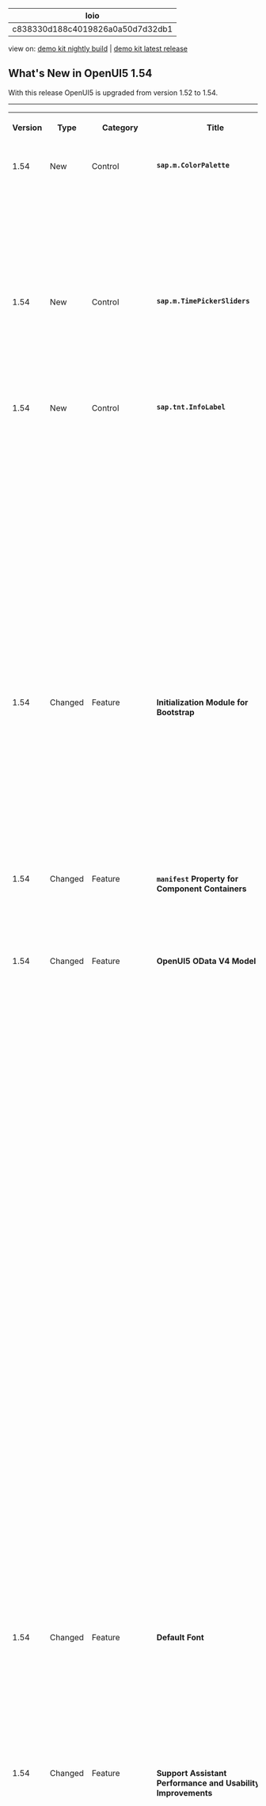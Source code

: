 <!-- loioc838330d188c4019826a0a50d7d32db1 -->

| loio |
| -----|
| c838330d188c4019826a0a50d7d32db1 |

<div id="loio">

view on: [demo kit nightly build](https://sdk.openui5.org/nightly/#/topic/c838330d188c4019826a0a50d7d32db1) | [demo kit latest release](https://sdk.openui5.org/topic/c838330d188c4019826a0a50d7d32db1)</div>

## What's New in OpenUI5 1.54

With this release OpenUI5 is upgraded from version 1.52 to 1.54.

****


<table>
<tr>
<th valign="top">

Version

</th>
<th valign="top">

Type

</th>
<th valign="top">

Category

</th>
<th valign="top">

Title

</th>
<th valign="top">

Description

</th>
<th valign="top">

Action

</th>
<th valign="top">

Available as of

</th>
</tr>
<tr>
<td valign="top">

1.54 

</td>
<td valign="top">

New 

</td>
<td valign="top">

Control 

</td>
<td valign="top">

**`sap.m.ColorPalette`** 

</td>
<td valign="top">

**`sap.m.ColorPalette`**

Provides the user with a palette containing up to 15 predefined web-standard colors, such as, Gold, Dark Magenta, and White. You can enable a *Default Color* button with a specified default color visible for the user. If the predefined set of colors is not sufficient, you can enable a *More Colors* button that opens `sap.ui.unified.ColorPicker`. For more information, see the [API Reference](https://sdk.openui5.org/api/sap.m.ColorPalette) and the [Samples](https://sdk.openui5.org/entity/sap.m.ColorPalette).

![](images/loiob85d1e887e5b4cee961c71333ea71fe3_HiRes.png)

<sub>New•Control•Info Only•1.54</sub>

</td>
<td valign="top">

Info Only

</td>
<td valign="top">

2018-04-26

</td>
</tr>
<tr>
<td valign="top">

1.54 

</td>
<td valign="top">

New 

</td>
<td valign="top">

Control 

</td>
<td valign="top">

**`sap.m.TimePickerSliders`** 

</td>
<td valign="top">

**`sap.m.TimePickerSliders`**

Enables the user to choose time, in different formats, from the available lists in the sliders. The control can be used inside any container. For more information, see the [API Reference](https://sdk.openui5.org/api/sap.m.TimePickerSliders) and the [Samples](https://sdk.openui5.org/entity/sap.m.TimePickerSliders).

![](images/loio182377a46b7f44a5a36f7dff5f877638_HiRes.png)

<sub>New•Control•Info Only•1.54</sub>

</td>
<td valign="top">

Info Only 

</td>
<td valign="top">

2018-04-26

</td>
</tr>
<tr>
<td valign="top">

1.54 

</td>
<td valign="top">

New 

</td>
<td valign="top">

Control 

</td>
<td valign="top">

**`sap.tnt.InfoLabel`** 

</td>
<td valign="top">

**`sap.tnt.InfoLabel`**

Small non-interactive control whose purpose is to attract attention to a certain piece of information such as a state, quantity, condition. The control is vertically aligned with the OpenUI5 `Input` and `Button` control families.

`InfoLabel` has a `renderMode` property with the values `loose` and `narrow` that specify the side paddings. By default, the padding is loose, but for numeric text values, use narrow paddings.

![](images/loiod1abdba2289a4e569786d001b2cf17b4_HiRes.png)

![](images/loio3c064759038c4c6999c27ca0fbdac0da_HiRes.png)

The background and text color combinations are predefined. You can choose from 9 color schemes where the text content and choice of color depend on your preferences. The `colorScheme` property also accepts a digit as a value.

![](images/loio8cea6443944648fbad8860056af99f11_HiRes.png)

The size of the `InfoLabel` control adjusts to fit other controls, such as non-editable forms or tables, when the `displayOnly` property is set to `true`.

![](images/loio9023f007faa1416784779662a07a9b80_HiRes.png)

For more information, see the [API Reference](https://sdk.openui5.org/api/sap.tnt.InfoLabel) and the [Samples](https://sdk.openui5.org/entity/sap.tnt.InfoLabel).

<sub>New•Control•Info Only•1.54</sub>

</td>
<td valign="top">

Info Only 

</td>
<td valign="top">

2018-04-26

</td>
</tr>
<tr>
<td valign="top">

1.54 

</td>
<td valign="top">

Changed 

</td>
<td valign="top">

Feature 

</td>
<td valign="top">

**Initialization Module for Bootstrap** 

</td>
<td valign="top">

**Initialization Module for Bootstrap**

You can now specify an initialization module that is loaded and executed after the initialization of the core with the configuration parameter `onInit` like this:.

```html
<script src="/sapui5/resources/sap-ui-core.js" 
	id="sap-ui-bootstrap"
	data-sap-ui-libs="sap.m" 
	data-sap-ui-oninit="module:sap/app/App"
	data-sap-ui-resourceroots='{"sap.app": "my/local/path"}'

	data-sap-ui-theme="sap_belize"></script>

```

For more information, see [Configuration Options and URL Parameters](Configuration_Options_and_URL_Parameters_91f2d03.md).

<sub>Changed•Feature•Info Only•1.54</sub>

</td>
<td valign="top">

Info Only 

</td>
<td valign="top">

2018-04-26

</td>
</tr>
<tr>
<td valign="top">

1.54 

</td>
<td valign="top">

Changed 

</td>
<td valign="top">

Feature 

</td>
<td valign="top">

**`manifest` Property for Component Containers** 

</td>
<td valign="top">

**`manifest` Property for Component Containers**

You can now also use the "Manifest First" mechanism for component containers. For more information, see [Using and Nesting Components](Using_and_Nesting_Components_346599f.md).

<sub>Changed•Feature•Info Only•1.54</sub>

</td>
<td valign="top">

Info Only 

</td>
<td valign="top">

2018-04-26

</td>
</tr>
<tr>
<td valign="top">

1.54 

</td>
<td valign="top">

Changed 

</td>
<td valign="top">

Feature 

</td>
<td valign="top">

**OpenUI5 OData V4 Model** 

</td>
<td valign="top">

**OpenUI5 OData V4 Model**

The new version of the OpenUI5 OData V4 model has the following features:

-   Enhancements to the adapter to use the V4 model with an OData V2 service:

    -   Handling of complex filters with `and`, `or`, `not`, brackets, and frequently used functions including `contains`.

    -   Support for bound operations by evaluating the V2 annotation `sap:action-for`.

    -   Additional annotation conversions and warnings \(in the console\) for V2 annotations that are not converted.


-   Suspend and resume absolute context and list bindings. A suspended binding will not send requests to the backend.

-   Possibility to refresh a single row in an absolute list binding.

-   Support of bound functions.

-   Newly created entities in an absolute list binding are refreshed/reread automatically after the successful post to the server.

-   It is now possible to request the `x-csrf` token and the root metadata document earlier. This is controlled by model parameter [`earlyRequests`](https://sdk.openui5.org/api/sap.ui.model.odata.v4.ODataModel/constructor).

    > ### Note:  
    > The default value of `earlyRequests` is **false** and this default may change in the future.

-   Action advertisements can be accessed in bindings by specifying `#<namespace>.<action>` 

    > ### Note:  
    > The previous method for metadata access is still available, but we recommend using a double hash \(\#\#\) syntax instead.


> ### Restriction:  
> Due to the limited feature scope of this version of the OpenUI5 OData V4 model, check that all required features are in place before developing applications. Check the detailed documentation of the features, as certain parts of a feature may be missing. While we aim to be compatible with existing controls, some controls might not work due to small incompatibilities compared to `sap.ui.model.odata.(v2.)ODataModel`, or due to missing features in the model \(such as tree binding\). This also applies to controls such as `TreeTable` and `AnalyticalTable`, which are not supported together with the OpenUI5 OData V4 model. The interface for applications has been changed for easier and more efficient use of the model. For a summary of these changes, see [Changes Compared to OData V2 Model](Changes_Compared_to_OData_V2_Model_abd4d7c.md).

For more information, see [OData V4 Model](OData_V4_Model_5de13cf.md), the [API Reference](https://sdk.openui5.org/api/sap.ui.model.odata.v4), and the [Sample](https://sdk.openui5.org/entity/sap.ui.model.odata.v4.ODataModel) in the Demo Kit.

<sub>Changed•Feature•Info Only•1.54</sub>

</td>
<td valign="top">

Info Only 

</td>
<td valign="top">

2018-04-26

</td>
</tr>
<tr>
<td valign="top">

1.54 

</td>
<td valign="top">

Changed 

</td>
<td valign="top">

Feature 

</td>
<td valign="top">

**Default Font** 

</td>
<td valign="top">

**Default Font**

A new default font, the 72 font family that offers some legibility and accessibility enhancements, has been implemented.

> ### Note:  
> Make sure the settings in your application are correct and comply with the new font, for example, texts are placed correctly and fonts are used consistently.

<sub>Changed•Feature•Info Only•1.54</sub>

</td>
<td valign="top">

Info Only 

</td>
<td valign="top">

2018-04-26

</td>
</tr>
<tr>
<td valign="top">

1.54 

</td>
<td valign="top">

Changed 

</td>
<td valign="top">

Feature 

</td>
<td valign="top">

**Support Assistant Performance and Usability Improvements** 

</td>
<td valign="top">

**Support Assistant Performance and Usability Improvements**

There are several improvements in the Support Assistant tool:

-   Better initial loading performance - now each library should have a `.supportrc` file in its root folder. The purpose of this file is to serve as a metadata container to be used by the Support Assistant ruleset loader module.

    For more information, see [Create a Ruleset for a Library](Create_a_Ruleset_for_a_Library_b5a5135.md).

-   Improved perceived UI performance during initial tool loading – achieved by early and dynamic rendering of the most important UI elements and introducing a progress bar in the main screen of the Support Assistant.

-   Improved usability:

    -   The selection of rules to run an analysis has been improved. Now, selecting a library selects all the rules it contains.

    -   The *Issues* and *Rules* buttons are now highlighted to show the user which view is active at the moment.

    -   The issue details in the *Issues* view have been moved from the top to the bottom of the window for better usability.



![](images/loiof3258c9e029a4396a93eaf7127ab34b6_HiRes.png)

<sub>Changed•Feature•Info Only•1.54</sub>

</td>
<td valign="top">

Info Only 

</td>
<td valign="top">

2018-04-26

</td>
</tr>
<tr>
<td valign="top">

1.54 

</td>
<td valign="top">

Changed 

</td>
<td valign="top">

Feature 

</td>
<td valign="top">

**UI5 Inspector Updated** 

</td>
<td valign="top">

**UI5 Inspector Updated**

A new minor version 0.9.4 of the UI5 Inspector is available in the Chrome Web Store with some code adjustments and the new OpenUI5 logo.

<sub>Changed•Feature•Info Only•1.54</sub>

</td>
<td valign="top">

Info Only 

</td>
<td valign="top">

2018-04-26

</td>
</tr>
<tr>
<td valign="top">

1.54 

</td>
<td valign="top">

Changed 

</td>
<td valign="top">

Control 

</td>
<td valign="top">

**`sap.f.DynamicPage`** 

</td>
<td valign="top">

**`sap.f.DynamicPage`**

-   A new `areaShrinkRatio` property is now available for the `sap.f.DynamicPageTitle` class. The property assigns shrinking ratios to the three areas in the `sap.f.DynamicPageTitle` \(Heading, Content, and Actions\). The greater value a section has the faster it shrinks when the screen size is reduced. For more information, see the [API Reference](https://sdk.openui5.org/api/sap.f.DynamicPageTitle/controlProperties).

-   A new `stateChange` event is introduced for the `sap.f.DynamicPageTitle` class. The event is fired when the state of the title \(expanded or collapsed\) is toggled by user interaction \(by clicking/tapping on the title, by using the expand/collapse button, or by scrolling down the `sap.f.DynamicPage` content\). For more information, see the [API Reference](https://sdk.openui5.org/api/sap.f.DynamicPageTitle/events/stateChange).


<sub>Changed•Control•Info Only•1.54</sub>

</td>
<td valign="top">

Info Only 

</td>
<td valign="top">

2018-04-26

</td>
</tr>
<tr>
<td valign="top">

1.54 

</td>
<td valign="top">

Changed 

</td>
<td valign="top">

Control 

</td>
<td valign="top">

**`sap.f.FlexibleColumnLayout`** 

</td>
<td valign="top">

**`sap.f.FlexibleColumnLayout`**

A new `backgroundDesign` property is added that specifies the background color of the content. The visualization of the different options depends on the used theme. For more information, see the [API Reference](https://sdk.openui5.org/api/sap.f.FlexibleColumnLayout/controlProperties).

<sub>Changed•Control•Info Only•1.54</sub>

</td>
<td valign="top">

Info Only 

</td>
<td valign="top">

2018-04-26

</td>
</tr>
<tr>
<td valign="top">

1.54 

</td>
<td valign="top">

Changed 

</td>
<td valign="top">

Control 

</td>
<td valign="top">

**Context Menu** 

</td>
<td valign="top">

**Context Menu**

`sap.m library` for `List`/`ListBase`, `Table`, `Tree` controls and tables in `sap.ui.table`: You can now use the context menu for these controls. For more information, see the [API Reference for the `contextMenu` aggregation](https://sdk.openui5.org/api/sap.ui.table.Table/aggregations), the [API Reference for the `beforeOpenContextMenu` event](https://sdk.openui5.org/api/sap.ui.table.Table/events/beforeOpenContextMenu) and the [Sample for `sap.ui.Table`](https://sdk.openui5.org/sample/sap.ui.table.sample.Menus/preview) \(and the same for `ListBase`\), the [Sample for `sap.m.Table`](https://sdk.openui5.org/sample/sap.m.sample.TableDnD/preview), and the [Sample for `List`](https://sdk.openui5.org/sample/sap.m.sample.ListGrouping/preview).

<sub>Changed•Control•Info Only•1.54</sub>

</td>
<td valign="top">

Info Only 

</td>
<td valign="top">

2018-04-26

</td>
</tr>
<tr>
<td valign="top">

1.54 

</td>
<td valign="top">

Changed 

</td>
<td valign="top">

Control 

</td>
<td valign="top">

**Drag and Drop** 

</td>
<td valign="top">

**Drag and Drop**

`sap.m library` for `List`, `Table`, `Tree` controls: You can now use drag and drop for these controls with aggregation `dragDropConfig`. For more information, see the [API Reference for the `dragDropConfig` aggregation](https://sdk.openui5.org/api/sap.m.ListBase/aggregations.html), the [Sample for `Table`](https://sdk.openui5.org/sample/sap.m.sample.TableDnD/preview), and the [Sample for `Tree`](https://sdk.openui5.org/sample/sap.m.sample.TreeDnD/preview).

<sub>Changed•Control•Info Only•1.54</sub>

</td>
<td valign="top">

Info Only 

</td>
<td valign="top">

2018-04-26

</td>
</tr>
<tr>
<td valign="top">

1.54 

</td>
<td valign="top">

Changed 

</td>
<td valign="top">

Control 

</td>
<td valign="top">

**`sap.m.CheckBox`** 

</td>
<td valign="top">

**`sap.m.CheckBox`**

-   A new `wrapping` property is now available that determines whether the text in the control's label is wrapped. When set to `false` \(default\), the label's text is truncated with an ellipsis at the end.

-   A new `displayOnly` property is added that enables visually distinguishable rendering of the control in gray. When set to `true`, the control becomes non-focusable and is not part of the tab chain. The `displayOnly` state is intended to be used in form controls only, and it is different from the read-only state.


For more information, see the [API Reference](https://sdk.openui5.org/api/sap.m.CheckBox/controlProperties) and the [Sample](https://sdk.openui5.org/sample/sap.m.sample.CheckBox/preview).

<sub>Changed•Control•Info Only•1.54</sub>

</td>
<td valign="top">

Info Only 

</td>
<td valign="top">

2018-04-26

</td>
</tr>
<tr>
<td valign="top">

1.54 

</td>
<td valign="top">

Changed 

</td>
<td valign="top">

Control 

</td>
<td valign="top">

**`sap.m.DateTimeField`** 

</td>
<td valign="top">

**`sap.m.DateTimeField`**

With the new `initialFocusedDateValue` property, you can now set a JavaScript `Date` object to define the initially focused date/time when a picker popup is opened. This can be used in the context of `sap.m.TimePicker`, `sap.m.DatePicker`, or `sap.m.DateTimePicker` and it only takes into account the time part, the date part, or both parts of the JavaScript `Date` object, respectively. For more information, see the [API Reference](https://sdk.openui5.org/api/sap.m.DateTimeField).

<sub>Changed•Control•Info Only•1.54</sub>

</td>
<td valign="top">

Info Only 

</td>
<td valign="top">

2018-04-26

</td>
</tr>
<tr>
<td valign="top">

1.54 

</td>
<td valign="top">

Changed 

</td>
<td valign="top">

Control 

</td>
<td valign="top">

**`sap.m.IconTabBar`** 

</td>
<td valign="top">

**`sap.m.IconTabBar`**

-   Updated drag and drop feature for visible tab areas - the drag and drop feature has a new visual indication, including a drop area indicator and a ghost element. The keyboard handling is also updated.

-   Implemented drag and drop in the overflow area of `IconTabBar` – the drag and drop feature is added in the overflow list of `sap.m.IconTabBar`. Rearranging tabs using the keyboard is also enabled in the overflow.

    For more information, see the [API Reference](https://sdk.openui5.org/api/sap.m.IconTabHeader) and the [Sample](https://sdk.openui5.org/sample/sap.m.sample.IconTabBarDragDrop/preview).


<sub>Changed•Control•Info Only•1.54</sub>

</td>
<td valign="top">

Info Only 

</td>
<td valign="top">

2018-04-26

</td>
</tr>
<tr>
<td valign="top">

1.54 

</td>
<td valign="top">

Changed 

</td>
<td valign="top">

Control 

</td>
<td valign="top">

**`sap.m.Label`** 

</td>
<td valign="top">

**`sap.m.Label`**

A new `vAlign` property has been added. It specifies the vertical alignment of `sap.m.Label`. To preserve the current behavior of the control, the default value of the property is `inherit`. From now on, app developers can set vertical alignment of `sap.m.Label` with the `vAlign` property using its get/set method, which accepts values from the `sap.ui.core.VerticalAlign` interface. For more information, see the [API Reference](https://sdk.openui5.org/api/sap.m.Label).

<sub>Changed•Control•Info Only•1.54</sub>

</td>
<td valign="top">

Info Only 

</td>
<td valign="top">

2018-04-26

</td>
</tr>
<tr>
<td valign="top">

1.54 

</td>
<td valign="top">

Changed 

</td>
<td valign="top">

Control 

</td>
<td valign="top">

**`sap.m.Link`** 

</td>
<td valign="top">

**`sap.m.Link`**

A new `validateUrl` property has been added that defines whether the link target URI should be validated. If validation fails, the value of the `href` property will still be set, but it will not be applied to the DOM tree. For more information, see the [API Reference](https://sdk.openui5.org/api/sap.m.Link/controlProperties).

<sub>Changed•Control•Info Only•1.54</sub>

</td>
<td valign="top">

Info Only 

</td>
<td valign="top">

2018-04-26

</td>
</tr>
<tr>
<td valign="top">

1.54 

</td>
<td valign="top">

Changed 

</td>
<td valign="top">

Control 

</td>
<td valign="top">

**`sap.m.MessagePage`** 

</td>
<td valign="top">

**`sap.m.MessagePage`**

-   With the new `enableFormattedText` Boolean property, you can now enable the text that is set in the `description` property to be rendered as HTML. The new property takes effect only when the `customDescription` aggregation is not set.For a list of supported HTML tags, see the [API Reference](https://sdk.openui5.org/api/sap.m.FormattedText) for `sap.m.FormattedText`.

-   A new `buttons` aggregation is implemented that allows you to add buttons \(of type `sap.m.Button`\) to the `sap.m.MessagePage`. The buttons are centered under the description of the `MessagePage`. If more buttons are added, and enough space is available , they will be rendered on two or more lines.


For more information, see the [API Reference](https://sdk.openui5.org/api/sap.m.MessagePage) and the [Sample](https://sdk.openui5.org/sample/sap.m.sample.MessagePageWithButtons/preview).

<sub>Changed•Control•Info Only•1.54</sub>

</td>
<td valign="top">

Info Only 

</td>
<td valign="top">

2018-04-26

</td>
</tr>
<tr>
<td valign="top">

1.54 

</td>
<td valign="top">

Changed 

</td>
<td valign="top">

Control 

</td>
<td valign="top">

**`sap.m.ObjectStatus`** 

</td>
<td valign="top">

**`sap.m.ObjectStatus`**

The control now has the option to have an active icon and text so the user can click/tap on them. To do this, set the new `active` property to `true`. There is also a new `press` event that fires when the user clicks/taps on active text/icon. For more information, see the [API Reference](https://sdk.openui5.org/api/sap.m.ObjectStatus) and the [Sample](https://sdk.openui5.org/sample/sap.m.sample.ObjectStatus/preview).

<sub>Changed•Control•Info Only•1.54</sub>

</td>
<td valign="top">

Info Only 

</td>
<td valign="top">

2018-04-26

</td>
</tr>
<tr>
<td valign="top">

1.54 

</td>
<td valign="top">

Changed 

</td>
<td valign="top">

Control 

</td>
<td valign="top">

**`sap.m.OverflowToolbar`** 

</td>
<td valign="top">

**`sap.m.OverflowToolbar`**

The `sap.m.Label` control is now added to the list of controls that can be moved to the overflow area of `sap.m.OverflowToolbar`.

<sub>Changed•Control•Info Only•1.54</sub>

</td>
<td valign="top">

Info Only 

</td>
<td valign="top">

2018-04-26

</td>
</tr>
<tr>
<td valign="top">

1.54 

</td>
<td valign="top">

Changed 

</td>
<td valign="top">

Control 

</td>
<td valign="top">

**`sap.m.PlanningCalendar`**:

</td>
<td valign="top">

**`sap.m.PlanningCalendar`**

-   A new `getSelectedAppointments` method is implemented which holds the IDs of the selected appointments. If no appointments are selected, an empty array is returned. This is an addition to the `appointmentSelect` event and its `appointment` parameter where you can listen for the value of the `selected` property. For more information, see the [API Reference](https://sdk.openui5.org/api/sap.m.PlanningCalendar/methods/getSelectedAppointments) and the [Sample](https://sdk.openui5.org/sample/sap.m.sample.PlanningCalendar/preview).

-   The control now provides the possibility for the user to drag and drop appointments in one `PlanningCalendarRow`. You can enable this behavior with the `enableAppointmentDragAndDrop` Boolean property. When an appointment is dropped over a drop target area, an `appointmentDrop` event is fired. For more information, see the [API Reference](https://sdk.openui5.org/api/sap.m.PlanningCalendarRow) and the [Sample](https://sdk.openui5.org/sample/sap.m.sample.PlanningCalendarDnD/preview).

-   For large screens, the date navigation arrows are now displayed closer to the date picker button to improve the experience of date navigation in the `sap.m.PlanningCalendar`.

-   With the use of the new `stickyHeader` property, you can now enable the header area to remain visible \(fixed on top\) when the rest of the content is scrolled out of view. For more information, see the [API Reference](https://sdk.openui5.org/api/sap.m.PlanningCalendar) and the [Sample](https://sdk.openui5.org/sample/sap.m.sample.PlanningCalendarWithStickyHeader/preview).

    > ### Restriction:  
    > There is limited browser support, hence the `stickyHeader` API is in experimental state. This API should not be used in a production environment.

-   Until now, the appointments in `sap.m.PlanningCalendar` were sorted vertically according to their duration with the longer ones being on top. With the introduction of the new API method `setCustomAppointmentsSorterCallback`, you can now sort the appointments in a custom way. For more information, see the [API Reference](https://sdk.openui5.org/api/sap.m.PlanningCalendar) and the [Sample](https://sdk.openui5.org/sample/sap.m.sample.PlanningCalendarOneLine/preview).


<sub>Changed•Control•Info Only•1.54</sub>

</td>
<td valign="top">

Info Only 

</td>
<td valign="top">

2018-04-26

</td>
</tr>
<tr>
<td valign="top">

1.54 

</td>
<td valign="top">

Changed 

</td>
<td valign="top">

Control 

</td>
<td valign="top">

**`sap.m.StepInput`** 

</td>
<td valign="top">

**`sap.m.StepInput`**

-   You can now add a description and align the text with the use of the new properties: `description`, `fieldWidth`, and `textAlign`. With the `description` property, you can display text after the input field. The `fieldWidth` property specifies how much of the available space is taken from the field and how much from the description \(equal by default\). The `textAlign` property enables you to choose how the numbers in the input field are aligned. For more information, see the [API Reference](https://sdk.openui5.org/api/sap.m.StepInput/controlProperties).

-   The control now increases the speed in which the value changes when the user presses and holds the increase or decrease buttons.

-   With the new `stepMode` property, you can now decide which calculation method to use for the `value` when the user chooses the increase/decrease buttons. The `AdditionAndSubtraction` type simply adds/subtracts the current `step` to/from the `value`, while the `Multiple` type increases/decreases the `value` to the closest number that is divisible by the `step`. For more information, see the [API Reference](https://sdk.openui5.org/api/sap.m.StepInput) and the [Sample](https://sdk.openui5.org/sample/sap.m.sample.StepInput/preview).


<sub>Changed•Control•Info Only•1.54</sub>

</td>
<td valign="top">

Info Only 

</td>
<td valign="top">

2018-04-26

</td>
</tr>
<tr>
<td valign="top">

1.54 

</td>
<td valign="top">

Changed 

</td>
<td valign="top">

Control 

</td>
<td valign="top">

**`sap.m.TimePicker`** 

</td>
<td valign="top">

**`sap.m.TimePicker`**

-   You can now set not only a `00:00` time value but also `24:00` if you need the time to represent the end of the day. To enable this option, set the new `support2400` Boolean property to `true`. For more information, see the [API Reference](https://sdk.openui5.org/api/sap.m.TimePicker) and the [Sample](https://sdk.openui5.org/sample/sap.m.sample.TimePicker/preview).

-   With the use of the new `maskMode` property, you can now disable the assistance that is provided for the `sap.m.TimePicker` input. This enables variable length time formats, for example AM/PM formats in different languages. For more information, see the [API Reference](https://sdk.openui5.org/api/sap.m.TimePicker).


<sub>Changed•Control•Info Only•1.54</sub>

</td>
<td valign="top">

Info Only 

</td>
<td valign="top">

2018-04-26

</td>
</tr>
<tr>
<td valign="top">

1.54 

</td>
<td valign="top">

Changed 

</td>
<td valign="top">

Control 

</td>
<td valign="top">

**`sap.m.Toolbar`** 

</td>
<td valign="top">

**`sap.m.Toolbar`**

A new `style` property has been added that defines the visual style of the `sap.m.Toolbar`. The available styles are theme-dependent and can differ based on the currently used theme. For more information, see the [API Reference](https://sdk.openui5.org/api/sap.m.Toolbar/controlProperties) and the [Sample](https://sdk.openui5.org/sample/sap.m.sample.ToolbarDesign/preview).

<sub>Changed•Control•Info Only•1.54</sub>

</td>
<td valign="top">

Info Only 

</td>
<td valign="top">

2018-04-26

</td>
</tr>
<tr>
<td valign="top">

1.54 

</td>
<td valign="top">

Changed 

</td>
<td valign="top">

Control 

</td>
<td valign="top">

**`sap.m.WizardStep`** 

</td>
<td valign="top">

**`sap.m.WizardStep`**

A new Boolean property called `optional` has been added. When set to `true`, it marks a step with the text “Optional” under the step’s title. The new property only affects the visual appearance of the step and does not provide any behavioral changes to the control. For more information, see the [API Reference](https://sdk.openui5.org/api/sap.m.WizardStep).

</td>
<td valign="top">

Info Only 

</td>
<td valign="top">

2018-04-26

</td>
</tr>
<tr>
<td valign="top">

1.54 

</td>
<td valign="top">

Changed 

</td>
<td valign="top">

Control 

</td>
<td valign="top">

**`sap.ui.layout.form.Form`** 

</td>
<td valign="top">

**`sap.ui.layout.form.Form`**

Labels in form controls are now wrapped automatically using the `wrapping` property of `sap.m.label`. This prevents long labels from being cut off. For more information, see the [Sample](https://sdk.openui5.org/sample/sap.ui.layout.sample.Form354wide/preview).

<sub>Changed•Control•Info Only•1.54</sub>

</td>
<td valign="top">

Info Only 

</td>
<td valign="top">

2018-04-26

</td>
</tr>
<tr>
<td valign="top">

1.54 

</td>
<td valign="top">

Changed 

</td>
<td valign="top">

Control 

</td>
<td valign="top">

**`sap.ui.table.TreeTable`** 

</td>
<td valign="top">

**`sap.ui.table.TreeTable`**

You can now expand and collapse multiple rows at once. For more information, see the [API Reference for `expand`](https://sdk.openui5.org/api/sap.ui.table.TreeTable/methods/expand) and the [API Reference for `collapse`](https://sdk.openui5.org/api/sap.ui.table.TreeTable/methods/collapse) and the [Sample](https://sdk.openui5.org/sample/sap.ui.table.sample.TreeTable.JSONTreeBinding/preview).

<sub>Changed•Control•Info Only•1.54</sub>

</td>
<td valign="top">

Info Only 

</td>
<td valign="top">

2018-04-26

</td>
</tr>
<tr>
<td valign="top">

1.54 

</td>
<td valign="top">

Changed 

</td>
<td valign="top">

Control 

</td>
<td valign="top">

**`sap.ui.unified.CalendarLegend`** 

</td>
<td valign="top">

**`sap.ui.unified.CalendarLegend`**

With the use of the new `standardItems` property, you now have the option to configure which of the standard items related to the calendar days \(`today`, `selected`, `working`, and `non-working`\) to display. For more information, see the [API Reference](https://sdk.openui5.org/api/sap.ui.unified.CalendarLegend) and the [Sample](https://sdk.openui5.org/sample/sap.ui.unified.sample.CalendarSpecialDaysLegend/preview).

<sub>Changed•Control•Info Only•1.54</sub>

</td>
<td valign="top">

Info Only 

</td>
<td valign="top">

2018-04-26

</td>
</tr>
<tr>
<td valign="top">

1.54 

</td>
<td valign="top">

Changed 

</td>
<td valign="top">

Control 

</td>
<td valign="top">

**`sap.ui.unified.Currency`** 

</td>
<td valign="top">

**`sap.ui.unified.Currency`**

The new `stringValue` property enables you to display very large numbers \(16+ characters\) without losing precision. For more information, see the [API Reference](https://sdk.openui5.org/api/sap.ui.unified.Currency) and the [Sample](https://sdk.openui5.org/sample/sap.ui.unified.sample.Currency/preview).

<sub>Changed•Control•Info Only•1.54</sub>

</td>
<td valign="top">

Info Only 

</td>
<td valign="top">

2018-04-26

</td>
</tr>
<tr>
<td valign="top">

1.54 

</td>
<td valign="top">

Changed 

</td>
<td valign="top">

User Documentation 

</td>
<td valign="top">

**Documentation Updates** 

</td>
<td valign="top">

**Documentation Updates**

-   We have a new tutorial: [OData V4 Tutorial](OData_V4_Tutorial_bcdbde6.md).

-   We have reworked the [Data Binding](Data_Binding_68b9644.md) section under *Essentials*.

-   We received feedback that many examples throughout the documentation were outdated and still used the old OData model, the deprecated `sap.ui.commons` library, or used the deprecated `jQuery.sap.require` syntax. We are currently working on updating all the occurrences, and you may already notice that we have made a big step forward in this version. Nevertheless, there will still be topics we could not yet update - please be patient and allow us some more time to finish this task.


<sub>Changed•User Documentation•Info Only•1.54</sub>

</td>
<td valign="top">

Info Only 

</td>
<td valign="top">

2018-04-26

</td>
</tr>
<tr>
<td valign="top">

1.54 

</td>
<td valign="top">

New 

</td>
<td valign="top">

Feature 

</td>
<td valign="top">

**Demo Kit Improvements** 

</td>
<td valign="top">

**Demo Kit Improvements**

-   Information about downloading OpenUI5 can now be accessed easily through the new *Download* button on the home page:

    ![](images/loio8a1b47aecf404f7183e266dad1d1afb3_HiRes.png)

-   A new *API Reference* button is now available when a sample page is loaded. It links directly to the control's API information:

    ![](images/loio2f112d6e3749461ca2c319d58343ecf5_HiRes.png)

-   In the *API Reference*, information is now available if an aggregation is used by default:

    ![](images/loio0b98785cd7404a82b7dd940616349fca_HiRes.png)

-   Browser back button functionality is available for the *API Reference* as the navigation steps are now persisted in the browser history.

-   Performance improvements: We have enabled lazy loading for the methods in the *API Reference* and implemented other various optimizations. The performance of the app has improved as a result.


<sub>Changed•Feature•Info Only•1.54</sub>

</td>
<td valign="top">

Info Only 

</td>
<td valign="top">

2018-04-26

</td>
</tr>
</table>

**Parent topic:**[Previous Versions](Previous_Versions_6660a59.md "")

**Related Information**  


[What's New in OpenUI5 1.126](What_s_New_in_OpenUI5_1_126_1d98116.md "With this release OpenUI5 is upgraded from version 1.125 to 1.126.")

[What's New in OpenUI5 1.125](What_s_New_in_OpenUI5_1_125_9d87044.md "With this release OpenUI5 is upgraded from version 1.124 to 1.125.")

[What's New in OpenUI5 1.124](What_s_New_in_OpenUI5_1_124_7f77c3f.md "With this release OpenUI5 is upgraded from version 1.123 to 1.124.")

[What's New in OpenUI5 1.123](What_s_New_in_OpenUI5_1_123_9d00ac7.md "With this release OpenUI5 is upgraded from version 1.122 to 1.123.")

[What's New in OpenUI5 1.122](What_s_New_in_OpenUI5_1_122_5d078da.md "With this release OpenUI5 is upgraded from version 1.121 to 1.122.")

[What's New in OpenUI5 1.121](What_s_New_in_OpenUI5_1_121_91a4a2f.md "With this release OpenUI5 is upgraded from version 1.120 to 1.121.")

[What's New in OpenUI5 1.120](What_s_New_in_OpenUI5_1_120_2359b63.md "With this release OpenUI5 is upgraded from version 1.119 to 1.120.")

[What's New in OpenUI5 1.119](What_s_New_in_OpenUI5_1_119_0b1903a.md "With this release OpenUI5 is upgraded from version 1.118 to 1.119.")

[What's New in OpenUI5 1.118](What_s_New_in_OpenUI5_1_118_3eecbde.md "With this release OpenUI5 is upgraded from version 1.117 to 1.118.")

[What's New in OpenUI5 1.117](What_s_New_in_OpenUI5_1_117_029d3b4.md "With this release OpenUI5 is upgraded from version 1.116 to 1.117.")

[What's New in OpenUI5 1.116](What_s_New_in_OpenUI5_1_116_ebd6f34.md "With this release OpenUI5 is upgraded from version 1.115 to 1.116.")

[What's New in OpenUI5 1.115](What_s_New_in_OpenUI5_1_115_409fde8.md "With this release OpenUI5 is upgraded from version 1.114 to 1.115.")

[What's New in OpenUI5 1.114](What_s_New_in_OpenUI5_1_114_890fce1.md "With this release OpenUI5 is upgraded from version 1.113 to 1.114.")

[What's New in OpenUI5 1.113](What_s_New_in_OpenUI5_1_113_a9553fe.md "With this release OpenUI5 is upgraded from version 1.112 to 1.113.")

[What's New in OpenUI5 1.112](What_s_New_in_OpenUI5_1_112_34afc69.md "With this release OpenUI5 is upgraded from version 1.111 to 1.112.")

[What's New in OpenUI5 1.111](What_s_New_in_OpenUI5_1_111_7a67837.md "With this release OpenUI5 is upgraded from version 1.110 to 1.111.")

[What's New in OpenUI5 1.110](What_s_New_in_OpenUI5_1_110_71a855c.md "With this release OpenUI5 is upgraded from version 1.109 to 1.110.")

[What's New in OpenUI5 1.109](What_s_New_in_OpenUI5_1_109_3264bd2.md "With this release OpenUI5 is upgraded from version 1.108 to 1.109.")

[What's New in OpenUI5 1.108](What_s_New_in_OpenUI5_1_108_66e33f0.md "With this release OpenUI5 is upgraded from version 1.107 to 1.108.")

[What's New in OpenUI5 1.107](What_s_New_in_OpenUI5_1_107_d4ff916.md "With this release OpenUI5 is upgraded from version 1.106 to 1.107.")

[What's New in OpenUI5 1.106](What_s_New_in_OpenUI5_1_106_5b497b0.md "With this release OpenUI5 is upgraded from version 1.105 to 1.106.")

[What's New in OpenUI5 1.105](What_s_New_in_OpenUI5_1_105_4d6c00e.md "With this release OpenUI5 is upgraded from version 1.104 to 1.105.")

[What's New in OpenUI5 1.104](What_s_New_in_OpenUI5_1_104_69e567c.md "With this release OpenUI5 is upgraded from version 1.103 to 1.104.")

[What's New in OpenUI5 1.103](What_s_New_in_OpenUI5_1_103_0e98c76.md "With this release OpenUI5 is upgraded from version 1.102 to 1.103.")

[What's New in OpenUI5 1.102](What_s_New_in_OpenUI5_1_102_f038c99.md "With this release OpenUI5 is upgraded from version 1.101 to 1.102.")

[What's New in OpenUI5 1.101](What_s_New_in_OpenUI5_1_101_7733b00.md "With this release OpenUI5 is upgraded from version 1.100 to 1.101.")

[What's New in OpenUI5 1.100](What_s_New_in_OpenUI5_1_100_27dec1d.md "With this release OpenUI5 is upgraded from version 1.99 to 1.100.")

[What's New in OpenUI5 1.99](What_s_New_in_OpenUI5_1_99_4f35848.md "With this release OpenUI5 is upgraded from version 1.98 to 1.99.")

[What's New in OpenUI5 1.98](What_s_New_in_OpenUI5_1_98_d9f16f2.md "With this release OpenUI5 is upgraded from version 1.97 to 1.98.")

[What's New in OpenUI5 1.97](What_s_New_in_OpenUI5_1_97_fa0e282.md "With this release OpenUI5 is upgraded from version 1.96 to 1.97.")

[What's New in OpenUI5 1.96](What_s_New_in_OpenUI5_1_96_7a9269f.md "With this release OpenUI5 is upgraded from version 1.95 to 1.96.")

[What's New in OpenUI5 1.95](What_s_New_in_OpenUI5_1_95_a1aea67.md "With this release OpenUI5 is upgraded from version 1.94 to 1.95.")

[What's New in OpenUI5 1.94](What_s_New_in_OpenUI5_1_94_c40f1e6.md "With this release OpenUI5 is upgraded from version 1.93 to 1.94.")

[What's New in OpenUI5 1.93](What_s_New_in_OpenUI5_1_93_f273340.md "With this release OpenUI5 is upgraded from version 1.92 to 1.93.")

[What's New in OpenUI5 1.92](What_s_New_in_OpenUI5_1_92_1ef345d.md "With this release OpenUI5 is upgraded from version 1.91 to 1.92.")

[What's New in OpenUI5 1.91](What_s_New_in_OpenUI5_1_91_0a2bd79.md "With this release OpenUI5 is upgraded from version 1.90 to 1.91.")

[What's New in OpenUI5 1.90](What_s_New_in_OpenUI5_1_90_91c10c2.md "With this release OpenUI5 is upgraded from version 1.89 to 1.90.")

[What's New in OpenUI5 1.89](What_s_New_in_OpenUI5_1_89_e56cddc.md "With this release OpenUI5 is upgraded from version 1.88 to 1.89.")

[What's New in OpenUI5 1.88](What_s_New_in_OpenUI5_1_88_e15a206.md "With this release OpenUI5 is upgraded from version 1.87 to 1.88.")

[What's New in OpenUI5 1.87](What_s_New_in_OpenUI5_1_87_b506da7.md "With this release OpenUI5 is upgraded from version 1.86 to 1.87.")

[What's New in OpenUI5 1.86](What_s_New_in_OpenUI5_1_86_4c1c959.md "With this release OpenUI5 is upgraded from version 1.85 to 1.86.")

[What's New in OpenUI5 1.85](What_s_New_in_OpenUI5_1_85_1d18eb5.md "With this release OpenUI5 is upgraded from version 1.84 to 1.85.")

[What's New in OpenUI5 1.84](What_s_New_in_OpenUI5_1_84_dc76640.md "With this release OpenUI5 is upgraded from version 1.82 to 1.84.")

[What's New in OpenUI5 1.82](What_s_New_in_OpenUI5_1_82_3a8dd13.md "With this release OpenUI5 is upgraded from version 1.81 to 1.82.")

[What's New in OpenUI5 1.81](What_s_New_in_OpenUI5_1_81_f5e2a21.md "With this release OpenUI5 is upgraded from version 1.80 to 1.81.")

[What's New in OpenUI5 1.80](What_s_New_in_OpenUI5_1_80_8cee506.md "With this release OpenUI5 is upgraded from version 1.79 to 1.80.")

[What's New in OpenUI5 1.79](What_s_New_in_OpenUI5_1_79_99c4cdc.md "With this release OpenUI5 is upgraded from version 1.78 to 1.79.")

[What's New in OpenUI5 1.78](What_s_New_in_OpenUI5_1_78_f09b63e.md "With this release OpenUI5 is upgraded from version 1.77 to 1.78.")

[What's New in OpenUI5 1.77](What_s_New_in_OpenUI5_1_77_c46b439.md "With this release OpenUI5 is upgraded from version 1.76 to 1.77.")

[What's New in OpenUI5 1.76](What_s_New_in_OpenUI5_1_76_aad03b5.md "With this release OpenUI5 is upgraded from version 1.75 to 1.76.")

[What's New in OpenUI5 1.75](What_s_New_in_OpenUI5_1_75_5cbb62d.md "With this release OpenUI5 is upgraded from version 1.74 to 1.75.")

[What's New in OpenUI5 1.74](What_s_New_in_OpenUI5_1_74_c22208a.md "With this release OpenUI5 is upgraded from version 1.73 to 1.74.")

[What's New in OpenUI5 1.73](What_s_New_in_OpenUI5_1_73_231dd13.md "With this release OpenUI5 is upgraded from version 1.72 to 1.73.")

[What's New in OpenUI5 1.72](What_s_New_in_OpenUI5_1_72_521cad9.md "With this release OpenUI5 is upgraded from version 1.71 to 1.72.")

[What's New in OpenUI5 1.71](What_s_New_in_OpenUI5_1_71_a93a6a3.md "With this release OpenUI5 is upgraded from version 1.70 to 1.71.")

[What's New in OpenUI5 1.70](What_s_New_in_OpenUI5_1_70_f073d69.md "With this release OpenUI5 is upgraded from version 1.69 to 1.70.")

[What's New in OpenUI5 1.69](What_s_New_in_OpenUI5_1_69_89a18bd.md "With this release OpenUI5 is upgraded from version 1.68 to 1.69.")

[What's New in OpenUI5 1.68](What_s_New_in_OpenUI5_1_68_f94bf93.md "With this release OpenUI5 is upgraded from version 1.67 to 1.68.")

[What's New in OpenUI5 1.67](What_s_New_in_OpenUI5_1_67_a6b1472.md "With this release OpenUI5 is upgraded from version 1.66 to 1.67.")

[What's New in OpenUI5 1.66](What_s_New_in_OpenUI5_1_66_c9896e9.md "With this release OpenUI5 is upgraded from version 1.65 to 1.66.")

[What's New in OpenUI5 1.65](What_s_New_in_OpenUI5_1_65_0f5acfd.md "With this release OpenUI5 is upgraded from version 1.64 to 1.65.")

[What's New in OpenUI5 1.64](What_s_New_in_OpenUI5_1_64_0e30822.md "With this release OpenUI5 is upgraded from version 1.63 to 1.64.")

[What's New in OpenUI5 1.63](What_s_New_in_OpenUI5_1_63_e8d9da7.md "With this release OpenUI5 is upgraded from version 1.62 to 1.63.")

[What's New in OpenUI5 1.62](What_s_New_in_OpenUI5_1_62_771f4d5.md "With this release OpenUI5 is upgraded from version 1.61 to 1.62.")

[What's New in OpenUI5 1.61](What_s_New_in_OpenUI5_1_61_d991552.md "With this release OpenUI5 is upgraded from version 1.60 to 1.61.")

[What's New in OpenUI5 1.60](What_s_New_in_OpenUI5_1_60_5a0e1f7.md "With this release OpenUI5 is upgraded from version 1.58 to 1.60.")

[What's New in OpenUI5 1.58](What_s_New_in_OpenUI5_1_58_7c927aa.md "With this release OpenUI5 is upgraded from version 1.56 to 1.58.")

[What's New in OpenUI5 1.56](What_s_New_in_OpenUI5_1_56_108b7fd.md "With this release OpenUI5 is upgraded from version 1.54 to 1.56.")

[What's New in OpenUI5 1.52](What_s_New_in_OpenUI5_1_52_849e1b6.md "With this release OpenUI5 is upgraded from version 1.50 to 1.52.")

[What's New in OpenUI5 1.50](What_s_New_in_OpenUI5_1_50_759e9f3.md "With this release OpenUI5 is upgraded from version 1.48 to 1.50.")

[What's New in OpenUI5 1.48](What_s_New_in_OpenUI5_1_48_fa1efac.md "With this release OpenUI5 is upgraded from version 1.46 to 1.48.")

[What's New in OpenUI5 1.46](What_s_New_in_OpenUI5_1_46_6307539.md "With this release OpenUI5 is upgraded from version 1.44 to 1.46.")

[What's New in OpenUI5 1.44](What_s_New_in_OpenUI5_1_44_a0cb7a0.md "With this release OpenUI5 is upgraded from version 1.42 to 1.44.")

[What's New in OpenUI5 1.42](What_s_New_in_OpenUI5_1_42_468b05d.md "With this release OpenUI5 is upgraded from version 1.40 to 1.42.")

[What's New in OpenUI5 1.40](What_s_New_in_OpenUI5_1_40_fbab50e.md "With this release OpenUI5 is upgraded from version 1.38 to 1.40.")

[What's New in OpenUI5 1.38](What_s_New_in_OpenUI5_1_38_f218918.md "With this release OpenUI5 is upgraded from version 1.36 to 1.38.")

